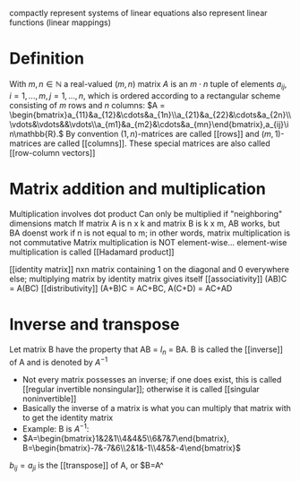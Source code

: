 compactly represent systems of linear equations
also represent linear functions (linear mappings)

# Definition
With $m, n \in \mathbb{N}$ a real-valued $(m,n)$ matrix $A$ is an $m\cdot n$ tuple of elements $a_{ij},i=1,...,m,j=1,...,n$, which is ordered according to a rectangular scheme consisting of $m$ rows and $n$ columns:
$A = \begin{bmatrix}a_{11}&a_{12}&\cdots&a_{1n}\\a_{21}&a_{22}&\cdots&a_{2n}\\\vdots&\vdots&&\vdots\\a_{m1}&a_{m2}&\cdots&a_{mn}\end{bmatrix},a_{ij}\in\mathbb{R}.$
By convention $(1,n)$-matrices are called [[rows]] and $(m,1)$-matrices are called [[columns]]. These special matrices are also called [[row-column vectors]]

# Matrix addition and multiplication
Multiplication involves dot product
Can only be multiplied if "neighboring" dimensions match
If matrix A is n x k and matrix B is k x m, AB works, but BA doenst work if n is not equal to m; in other words, matrix multiplication is not commutative
Matrix multiplication is NOT element-wise... element-wise multiplication is called [[Hadamard product]]

[[identity matrix]] nxn matrix containing 1 on the diagonal and 0 everywhere else; multiplying matrix by identity matrix gives itself
[[associativity]] (AB)C = A(BC)
[[distributivity]] (A+B)C = AC+BC, A(C+D) = AC+AD

# Inverse and transpose
Let matrix B have the property that AB = $I_n$ = BA. B is called the [[inverse]] of A and is denoted by $A^{-1}$
- Not every matrix possesses an inverse; if one does exist, this is called [[regular invertible nonsingular]]; otherwise it is called [[singular noninvertible]]
- Basically the inverse of a matrix is what you can multiply that matrix with to get the identity matrix
- Example: B is $A^{-1}$:
- $A=\begin{bmatrix}1&2&1\\4&4&5\\6&7&7\end{bmatrix}, B=\begin{bmatrix}-7&-7&6\\2&1&-1\\4&5&-4\end{bmatrix}$

$b_{ij}=a_{ji}$ is the [[transpose]] of A, or $B=A^